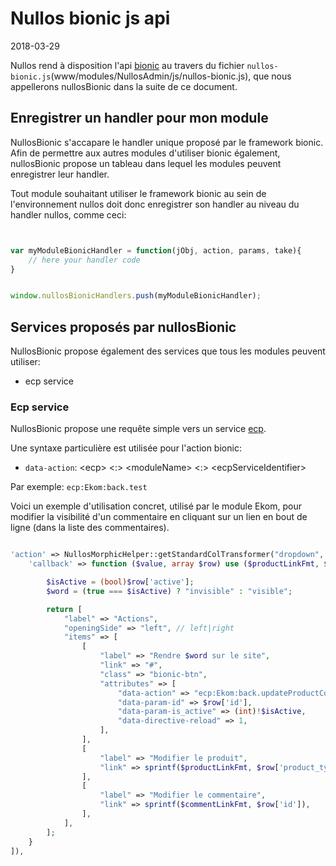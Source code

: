 Nullos bionic js api 
===============
2018-03-29


Nullos rend à disposition l'api [bionic](https://github.com/lingtalfi/bionic) au travers du fichier `nullos-bionic.js`(www/modules/NullosAdmin/js/nullos-bionic.js),
que nous appellerons nullosBionic dans la suite de ce document.






Enregistrer un handler pour mon module
------------------------------------

NullosBionic s'accapare le handler unique proposé par le framework bionic.
Afin de permettre aux autres modules d'utiliser bionic également, nullosBionic propose un tableau dans lequel les modules peuvent enregistrer leur handler.


Tout module souhaitant utiliser le framework bionic au sein de l'environnement nullos doit donc enregistrer son handler au niveau du handler nullos, comme ceci:


```js


var myModuleBionicHandler = function(jObj, action, params, take){
    // here your handler code        
}


window.nullosBionicHandlers.push(myModuleBionicHandler);

```




Services proposés par nullosBionic
----------------------------

NullosBionic propose également des services que tous les modules peuvent utiliser:


- ecp service



### Ecp service

NullosBionic propose une requête simple vers un service [ecp](https://github.com/lingtalfi/Ecp).

Une syntaxe particulière est utilisée pour l'action bionic:

- `data-action`: &lt;ecp> &lt;:> &lt;moduleName> &lt;:> &lt;ecpServiceIdentifier>

Par exemple: `ecp:Ekom:back.test`



Voici un exemple d'utilisation concret, utilisé par le module Ekom, pour modifier la visibilité d'un commentaire en cliquant
sur un lien en bout de ligne (dans la liste des commentaires).




```php

'action' => NullosMorphicHelper::getStandardColTransformer("dropdown", [
    'callback' => function ($value, array $row) use ($productLinkFmt, $commentLinkFmt) {

        $isActive = (bool)$row['active'];
        $word = (true === $isActive) ? "invisible" : "visible";

        return [
            "label" => "Actions",
            "openingSide" => "left", // left|right
            "items" => [
                [
                    "label" => "Rendre $word sur le site",
                    "link" => "#",
                    "class" => "bionic-btn",
                    "attributes" => [
                        "data-action" => "ecp:Ekom:back.updateProductCommentActive",
                        "data-param-id" => $row['id'],
                        "data-param-is_active" => (int)!$isActive,
                        "data-directive-reload" => 1,
                    ],
                ],
                [
                    "label" => "Modifier le produit",
                    "link" => sprintf($productLinkFmt, $row['product_type_id'], $row['product_id'], $row['card_id']),
                ],
                [
                    "label" => "Modifier le commentaire",
                    "link" => sprintf($commentLinkFmt, $row['id']),
                ],
            ],
        ];
    }
]), 

```


